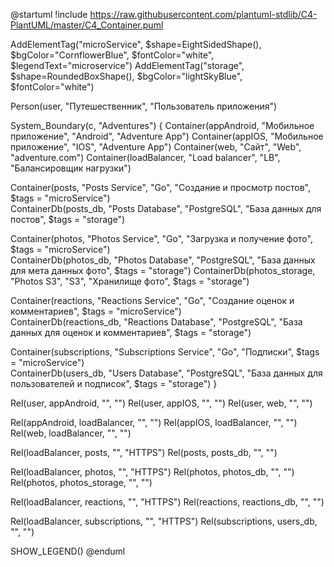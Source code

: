 @startuml
!include https://raw.githubusercontent.com/plantuml-stdlib/C4-PlantUML/master/C4_Container.puml

AddElementTag("microService", $shape=EightSidedShape(), $bgColor="CornflowerBlue", $fontColor="white", $legendText="microservice")
AddElementTag("storage", $shape=RoundedBoxShape(), $bgColor="lightSkyBlue", $fontColor="white")

Person(user, "Путешественник", "Пользователь приложения")

System_Boundary(c, "Adventures") {
   Container(appAndroid, "Мобильное приложение", "Android", "Adventure App")
   Container(appIOS, "Мобильное приложение", "IOS", "Adventure App")
   Container(web, "Сайт", "Web", "adventure.com")
   Container(loadBalancer, "Load balancer", "LB", "Балансировщик нагрузки")

   Container(posts, "Posts Service", "Go", "Создание и просмотр постов", $tags = "microService")      
   ContainerDb(posts_db, "Posts Database", "PostgreSQL", "База данных для постов", $tags = "storage")      

   Container(photos, "Photos Service", "Go", "Загрузка и получение фото", $tags = "microService")      
   ContainerDb(photos_db, "Photos Database", "PostgreSQL", "База данных для мета данных фото", $tags = "storage")
   ContainerDb(photos_storage, "Photos S3", "S3", "Хранилище фото", $tags = "storage")      
   
   Container(reactions, "Reactions Service", "Go", "Создание оценок и комментариев", $tags = "microService")      
   ContainerDb(reactions_db, "Reactions Database", "PostgreSQL", "База данных для оценок и комментариев", $tags = "storage") 
   
   Container(subscriptions, "Subscriptions Service", "Go", "Подписки", $tags = "microService")      
   ContainerDb(users_db, "Users Database", "PostgreSQL", "База данных для пользователей и подписок", $tags = "storage")
}

Rel(user, appAndroid, "", "")
Rel(user, appIOS, "", "")
Rel(user, web, "", "")

Rel(appAndroid, loadBalancer, "", "")
Rel(appIOS, loadBalancer, "", "")
Rel(web, loadBalancer, "", "")

Rel(loadBalancer, posts, "", "HTTPS")
Rel(posts, posts_db, "", "")

Rel(loadBalancer, photos, "", "HTTPS")
Rel(photos, photos_db, "", "")
Rel(photos, photos_storage, "", "")

Rel(loadBalancer, reactions, "", "HTTPS")
Rel(reactions, reactions_db, "", "")

Rel(loadBalancer, subscriptions, "", "HTTPS")
Rel(subscriptions, users_db, "", "")


SHOW_LEGEND()
@enduml
